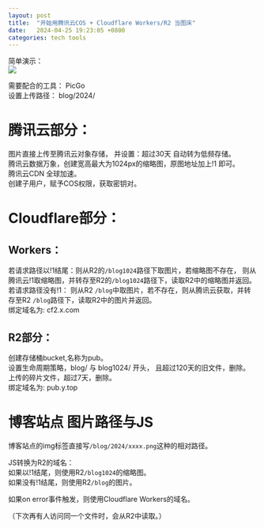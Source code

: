 ```yaml
---
layout: post
title:  "开始用腾讯云COS + Cloudflare Workers/R2 当图床"
date:   2024-04-25 19:23:05 +0800
categories: tech tools
---  
```

简单演示：  
![](/blog/2024/20240426085239.png!1)  

需要配合的工具： PicGo  
设置上传路径： blog/2024/

# 腾讯云部分：  
图片直接上传至腾讯云对象存储， 并设置：超过30天 自动转为低频存储。  
腾讯云数据万象，创建宽高最大为1024px的缩略图，原图地址加上!1 即可。  
腾讯云CDN 全球加速。  
创建子用户，赋予COS权限，获取密钥对。


# Cloudflare部分：  
## Workers：  
若请求路径以!1结尾：则从R2的`/blog1024`路径下取图片，若缩略图不存在， 则从腾讯云!1取缩略图，并转存至R2的`/blog1024`路径下，读取R2中的缩略图并返回。  
若请求路径没有!1：  则从R2 `/blog`中取图片，若不存在，则从腾讯云获取，并转存至R2 `/blog`路径下，读取R2中的图片并返回。  
绑定域名为: cf2.x.com

## R2部分：  
创建存储桶bucket,名称为pub。  
设置生命周期策略，blog/ 与 blog1024/ 开头， 且超过120天的旧文件，删除。  
上传的碎片文件，超过7天，删除。  
绑定域名为: pub.y.top  

# 博客站点 图片路径与JS  
博客站点的img标签直接写`/blog/2024/xxxx.png`这种的相对路径。  

JS转换为R2的域名：  
如果以!1结尾，则使用R2`/blog1024`的缩略图。  
如果没有!1结尾，则使用R2`/blog`的图片。  

如果on error事件触发，则使用Cloudflare Workers的域名。  

（下次再有人访问同一个文件时，会从R2中读取。）  





